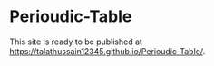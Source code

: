 # Perioudic-Table

This site is ready to be published at https://talathussain12345.github.io/Perioudic-Table/.
